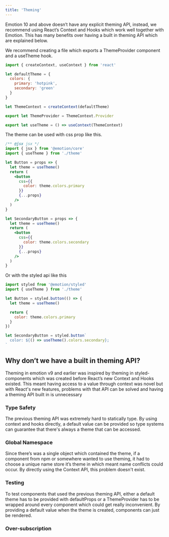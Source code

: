 ```yaml
---
title: 'Theming'
---
```


Emotion 10 and above doesn’t have any explicit theming API, instead, we recommend using React’s Context and Hooks which work well together with Emotion. This has many benefits over having a built in theming API which are explained below.

We recommend creating a file which exports a ThemeProvider component and a useTheme hook.

```jsx
import { createContext, useContext } from 'react'

let defaultTheme = {
  colors: {
    primary: 'hotpink',
    secondary: 'green'
  }
}

let ThemeContext = createContext(defaultTheme)

export let ThemeProvider = ThemeContext.Provider

export let useTheme = () => useContext(ThemeContext)
```

The theme can be used with css prop like this.

```jsx
/** @jsx jsx */
import { jsx } from '@emotion/core'
import { useTheme } from './theme'

let Button = props => {
  let theme = useTheme()
  return (
    <button
      css={{
        color: theme.colors.primary
      }}
      {...props}
    />
  )
}

let SecondaryButton = props => {
  let theme = useTheme()
  return (
    <button
      css={{
        color: theme.colors.secondary
      }}
      {...props}
    />
  )
}
```

Or with the styled api like this

```jsx
import styled from '@emotion/styled'
import { useTheme } from './theme'

let Button = styled.button(() => {
  let theme = useTheme()

  return {
    color: theme.colors.primary
  }
})

let SecondaryButton = styled.button`
  color: ${() => useTheme().colors.secondary};
`
```

## Why don’t we have a built in theming API?

Theming in emotion v9 and earlier was inspired by theming in styled-components which was created before React’s new Context and Hooks existed. This meant having access to a value through context was novel but with React's new features, problems with that API can be solved and having a theming API built in is unnecessary

### Type Safety

The previous theming API was extremely hard to statically type. By using context and hooks directly, a default value can be provided so type systems can guarantee that there's always a theme that can be accessed.

### Global Namespace

Since there’s was a single object which contained the theme, if a component from npm or somewhere wanted to use theming, it had to choose a unique name store it’s theme in which meant name conflicts could occur. By directly using the Context API, this problem doesn't exist.

### Testing

To test components that used the previous theming API, either a default theme has to be provided with defaultProps or a ThemeProvider has to be wrapped around every component which could get really inconvenient. By providing a default value when the theme is created, components can just be rendered.

### Over-subscription
